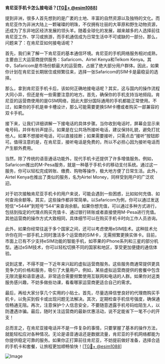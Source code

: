 **肯尼亚手机卡怎么接电话？[[TG💪+ @esim1088](https://t.me/s/esim1088)]**

提到非洲，很多人首先想到的是广袤的土地、丰富的自然资源以及独特的文化。而肯尼亚作为非洲大陆上一颗璀璨的明珠，不仅拥有壮丽的大草原和野生动物资源，还成为了东非地区经济发展的领头羊。随着全球化的发展，越来越多的人选择前往肯尼亚工作、学习或旅游，而手机通信成为日常生活中不可或缺的一部分。那么，问题来了：在肯尼亚如何接电话呢？

首先，我们来了解一下肯尼亚的基本通信环境。肯尼亚的手机网络服务相对成熟，主要由三大运营商提供服务：Safaricom、Airtel Kenya和Telkom Kenya。其中，Safaricom是市场份额最大的运营商，占据了绝大部分用户群体。因此，如果你计划在肯尼亚长期居住或频繁往来，选择一张Safaricom的SIM卡是最稳妥的选择。

那么，拿到肯尼亚手机卡后，该如何正确地接电话呢？其实，这与国内的操作流程大同小异，但还是有一些需要注意的地方。首先，确保你的手机支持当地频段。肯尼亚的运营商使用的是GSM网络，因此大部分国际通用的手机都能正常使用。不过，如果你的手机是单卡槽设计，那么可能需要更换SIM卡槽或者购买一部兼容的双卡手机。

接下来，让我们详细讲解一下接电话的具体步骤。当你收到电话时，屏幕会显示来电号码，并伴有铃声提示。如果是在公共场所接听电话，建议保持礼貌，避免打扰他人。如果不想接听电话，可以直接挂断；如果需要接听，只需点击“接听”按钮即可。值得注意的是，在肯尼亚，接听电话是免费的，所以不必担心因为接听电话而产生额外费用。

当然，除了传统的语音通话功能外，现代手机卡还提供了许多增值服务。例如，Safaricom推出的M-Pesa服务，就是一种基于手机卡的移动支付系统。通过这一服务，你可以轻松完成转账、缴费、购物等操作，极大地方便了日常生活。此外，Airtel Kenya也推出了类似的服务，名为Airtel Money，同样受到用户的广泛欢迎。

对于初次接触肯尼亚手机卡的用户来说，可能会遇到一些困惑，比如如何充值、如何查询余额等。其实，这些操作都非常简单。以Safaricom为例，你可以通过发送短信“*544#”到短号“544”来查询余额。如果你想充值，可以通过多种方式进行，包括到指定的代理点购买充值卡、通过银行转账或者直接使用M-Pesa进行充值。其他运营商的操作方式大致相同，具体细节可以在购买手机卡时向工作人员咨询。

此外，如果你经常往返于多个国家之间，还可以考虑使用eSIM技术。这种技术允许你在同一部手机上同时激活多个运营商的SIM卡，无需频繁更换实体卡。目前，市面上已有不少支持eSIM功能的智能手机，如苹果的iPhone系列和三星的部分机型。通过eSIM技术，你可以轻松切换不同的国家和地区，享受更加便捷的通信体验。

说到这里，不得不提一下近年来兴起的虚拟运营商服务。这些服务商通常提供更具竞争力的价格和服务，吸引了大量用户。例如，某些虚拟运营商提供的套餐中包含无限流量和语音通话，非常适合需要频繁使用互联网和电话的人群。如果你对这类服务感兴趣，不妨多做些功课，看看哪家运营商更适合自己的需求。

最后，再给大家分享几个实用的小贴士。首先，尽量选择信誉良好的代理商购买手机卡，以免买到假卡或出现问题无法解决。其次，定期检查手机信号强度，确保通信畅通无阻。再次，注意保护个人信息安全，不要随意透露手机号码给陌生人，以防遭遇诈骗。最后，随时关注运营商的最新优惠活动，说不定能省下一笔不小的开支！

总而言之，在肯尼亚接电话并不是一件复杂的事情，只要掌握了基本的操作方法，就能轻松应对各种情况。无论是语音通话还是数据流量，肯尼亚的手机网络都能为你提供稳定可靠的服务。如果你正打算前往肯尼亚，不妨提前做好准备，选择合适的手机卡和套餐，让旅程更加顺畅愉快！[[TG💪+ @esim1088](https://t.me/s/esim1088)]

![Image](https://i.postimg.cc/4NQfJmqS/Snipaste-2025-05-13-00-14-12.png)